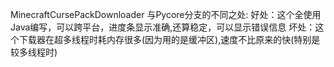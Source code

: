  MinecraftCursePackDownloader
 与Pycore分支的不同之处:
好处：这个全使用Java编写，可以跨平台，进度条显示准确,还算稳定，可以显示错误信息
坏处：这个下载器在超多线程时耗内存很多(因为用的是缓冲区),速度不比原来的快(特别是较多线程时)

